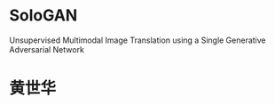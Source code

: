 # SoloGAN
Unsupervised Multimodal Image Translation using a Single Generative Adversarial Network
# 黄世华
